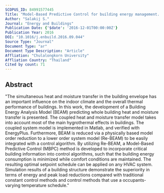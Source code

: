 ```yaml
---
SCOPUS_ID: 84991577445
Title: "Model-Based Predictive Control for building energy management. I: Energy modeling and optimal control"
Author: "Salakij S."
Journal: "Energy and Buildings"
Publication Date: {'$date': '2016-12-01T00:00:00Z'}
Publication Year: 2016
DOI: "10.1016/j.enbuild.2016.09.044"
Source Type: "Journal"
Document Type: "ar"
Document Type Description: "Article"
Affliation: "Chulalongkorn University"
Affliation Country: "Thailand"
Cited by count: 71
---
```


## Abstract
"The simultaneous heat and moisture transfer in the building envelope has an important influence on the indoor climate and the overall thermal performance of buildings. In this work, the development of a Building Energy Analysis Model (BEAM) predicting whole building heat and moisture transfer is presented. The coupled heat and moisture transfer model takes into account most of the main hygrothermal effects in buildings. The coupled system model is implemented in Matlab, and verified with EnergyPlus. Furthermore, BEAM is reduced via a physically based model order reduction to a lower order system model (Re-BEAM) to be easily integrated with a control algorithm. By utilizing Re-BEAM, a Model-Based Predictive Control (MBPC) method is developed to incorporate critical building information into control algorithms, such that the building energy consumption is minimized while comfort conditions are maintained. The resulting optimal setpoint schedule can be applied on any HVAC system. Simulation results of a building structure demonstrate the superiority in terms of energy and peak load reductions compared with traditional constant control methods and control methods that use a occupants-varying temperature schedule."
